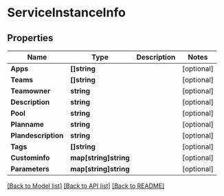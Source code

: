 # ServiceInstanceInfo

## Properties
Name | Type | Description | Notes
------------ | ------------- | ------------- | -------------
**Apps** | **[]string** |  | [optional] 
**Teams** | **[]string** |  | [optional] 
**Teamowner** | **string** |  | [optional] 
**Description** | **string** |  | [optional] 
**Pool** | **string** |  | [optional] 
**Planname** | **string** |  | [optional] 
**Plandescription** | **string** |  | [optional] 
**Tags** | **[]string** |  | [optional] 
**Custominfo** | **map[string]string** |  | [optional] 
**Parameters** | **map[string]string** |  | [optional] 

[[Back to Model list]](../README.md#documentation-for-models) [[Back to API list]](../README.md#documentation-for-api-endpoints) [[Back to README]](../README.md)


